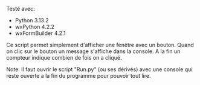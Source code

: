 Testé avec:

- Python 3.13.2 
- wxPython 4.2.2
- wxFormBuilder 4.2.1

Ce script permet simplement d'afficher une fenêtre avec un bouton. Quand on clic sur le bouton un message s'affiche dans la console. A la fin un compteur indique combien de fois on a cliqué.

Note: Il faut ouvrir le script "Run.py" (ou ses dérivés) avec une console qui reste ouverte a la fin du programme pour pouvoir tout lire.